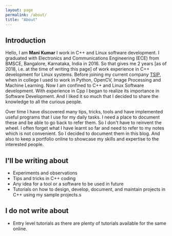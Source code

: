 ```yaml
---
layout: page
permalink: /about/
title: "About"
---
```


## Introduction

Hello, I am **Mani Kumar** I work in C++ and Linux software development.
I graduated with Electronics and Communications Engineering (ECE) from BMSCE, Bangalore, Karnataka, India in 2016.
So that gives me 2 years [as of 2018, i.e. at the time of writing this page] of work experience in C++ development for Linux systems.
Before joining my current company [TSIP](http://www.toshiba-tsip.com/tsip/), when in college I used to work in Python, OpenCV, Image Processing and Machine Learning.
Now I am confined to C++ and Linux Software development.
With experience in Cpp I began to realize its importance in Software Development.
And I liked it so much that I decided to share the knowledge to all the curious people.

Over time I have discovered many tips, tricks, tools and have implemented useful programs that
I use for my daily tasks. I need a place to document these and be able to go back to refer them.
So I don't have to reinvent the wheel. I often forget what I have learnt so far and need to refer
to my notes which is not convenient. So I decided to document them in this blog. And also to keep
a portfolio online to showcase my skills and expertise to the interested people.

## I'll be writing about

* Experiments and observations
* Tips and tricks in C++ coding
* Any idea for a tool or a software to be used in future
* Tutorials on how to design, develop, document, and maintain projects in C++ using my sample projects.s

## I do not write about

* Entry level tutorials as there are plenty of tutorials available for the same online.